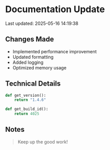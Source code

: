 # Documentation Update

Last updated: 2025-05-16 14:19:38

## Changes Made
- Implemented performance improvement
- Updated formatting
- Added logging
- Optimized memory usage

## Technical Details
```python
def get_version():
    return "1.4.6"

def get_build_id():
    return 4025
```

## Notes
> Keep up the good work!
